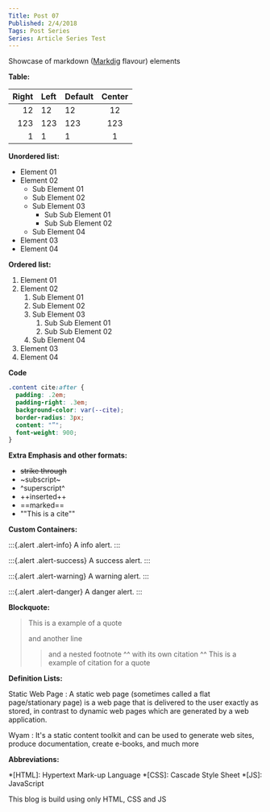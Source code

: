 ```yaml
---
Title: Post 07
Published: 2/4/2018
Tags: Post Series
Series: Article Series Test
---
```



Showcase of markdown ([Markdig](https://github.com/lunet-io/markdig) flavour) elements

**Table:**

Right | Left | Default | Center
-----:|:-----|---------|:-----:
12    | 12   | 12      | 12
123   | 123  | 123     | 123
1     | 1    | 1       | 1

**Unordered list:**
 - Element 01
 - Element 02
    - Sub Element 01
    - Sub Element 02
    - Sub Element 03
        - Sub Sub Element 01
        - Sub Sub Element 02
    - Sub Element 04
 - Element 03
 - Element 04

**Ordered list:**
 1. Element 01
 2. Element 02
    1. Sub Element 01
    2. Sub Element 02
    3. Sub Element 03
        1. Sub Sub Element 01
        2. Sub Sub Element 02
    4. Sub Element 04
 3. Element 03
 4. Element 04

**Code**

```CSS
.content cite:after {
  padding: .2em;
  padding-right: .3em;
  background-color: var(--cite); 
  border-radius: 3px;
  content: "”";
  font-weight: 900;
}
```

**Extra Emphasis and other formats:**

 - ~~strike through~~ 
 - ~subscript~ 
 - ^superscript^ 
 - ++inserted++ 
 - ==marked== 
 - ""This is a cite""


**Custom Containers:**

:::{.alert .alert-info}
A info alert.
:::

:::{.alert .alert-success}
A success alert.
:::

:::{.alert .alert-warning}
A warning alert.
:::

:::{.alert .alert-danger}
A danger alert.
:::

**Blockquote:**

> This is a example of a quote
>
> and another line
>> and a nested footnote
>> ^^ with its own citation
> ^^ This is a example of citation for a quote

**Definition Lists:**

Static Web Page
:   A static web page (sometimes called a flat page/stationary page) is a web page that is delivered to the user exactly as stored, in contrast to dynamic web pages which are generated by a web application. 

Wyam
:   It's a static content toolkit and can be used to generate web sites, produce documentation, create e-books, and much more



**Abbreviations:**

*[HTML]: Hypertext Mark-up Language
*[CSS]: Cascade Style Sheet
*[JS]: JavaScript 

This blog is build using only HTML, CSS and JS
